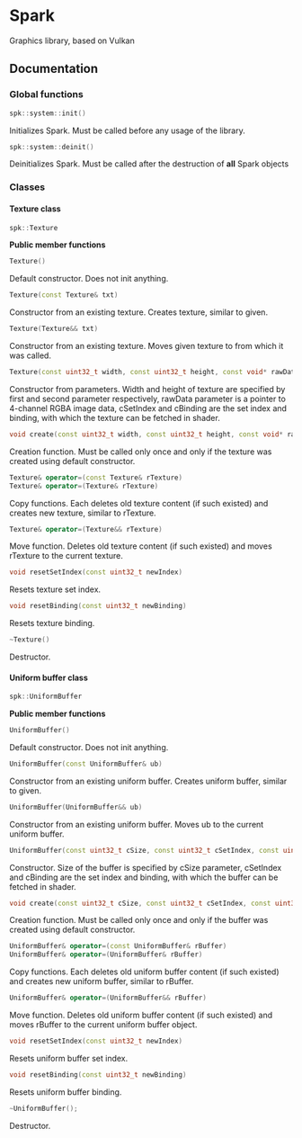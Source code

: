 # Spark
Graphics library, based on Vulkan
## Documentation
### Global functions
```cpp
spk::system::init()
```
Initializes Spark. Must be called before any usage of the library.
```cpp
spk::system::deinit()
```
Deinitializes Spark. Must be called after the destruction of **all** Spark objects
### Classes
#### Texture class
```cpp
spk::Texture
```
**Public member functions**
```cpp
Texture()
```
Default constructor. Does not init anything.
```cpp
Texture(const Texture& txt)
```
Constructor from an existing texture. Creates texture, similar to given.
```cpp
Texture(Texture&& txt)
```
Constructor from an existing texture. Moves given texture to from which it was called.
```cpp
Texture(const uint32_t width, const uint32_t height, const void* rawData, uint32_t cSetIndex, uint32_t cBinding)
```
Constructor from parameters. Width and height of texture are specified by first and second parameter respectively, rawData parameter is a pointer to 4-channel RGBA image data, cSetIndex and cBinding are the set index and binding, with which the texture can be fetched in shader.
```cpp
void create(const uint32_t width, const uint32_t height, const void* rawData, uint32_t cSetIndex, uint32_t cBinding)
```
Creation function. Must be called only once and only if the texture was created using default constructor.
```cpp
Texture& operator=(const Texture& rTexture)
Texture& operator=(Texture& rTexture)
```
Copy functions. Each deletes old texture content (if such existed) and creates new texture, similar to rTexture.
```cpp
Texture& operator=(Texture&& rTexture)
```
Move function. Deletes old texture content (if such existed) and moves rTexture to the current texture.
```cpp
void resetSetIndex(const uint32_t newIndex)
```
Resets texture set index.
```cpp
void resetBinding(const uint32_t newBinding)
```
Resets texture binding.
```cpp
~Texture()
```
Destructor.

#### Uniform buffer class
```cpp
spk::UniformBuffer
```
**Public member functions**
```cpp
UniformBuffer()
```
Default constructor. Does not init anything.
```cpp
UniformBuffer(const UniformBuffer& ub)
```
Constructor from an existing uniform buffer. Creates uniform buffer, similar to given.
```cpp
UniformBuffer(UniformBuffer&& ub)
```
Constructor from an existing uniform buffer. Moves ub to the current uniform buffer.
```cpp
UniformBuffer(const uint32_t cSize, const uint32_t cSetIndex, const uint32_t cBinding)
```
Constructor. Size of the buffer is specified by cSize parameter, cSetIndex and cBinding are the set index and binding, with which the buffer can be fetched in shader.
```cpp
void create(const uint32_t cSize, const uint32_t cSetIndex, const uint32_t cBinding)
```
Creation function. Must be called only once and only if the buffer was created using default constructor.
```cpp
UniformBuffer& operator=(const UniformBuffer& rBuffer)
UniformBuffer& operator=(UniformBuffer& rBuffer)
```
Copy functions. Each deletes old uniform buffer content (if such existed) and creates new uniform buffer, similar to rBuffer.
```cpp
UniformBuffer& operator=(UniformBuffer&& rBuffer)
```
Move function. Deletes old uniform buffer content (if such existed) and moves rBuffer to the current uniform buffer object.
```cpp
void resetSetIndex(const uint32_t newIndex)
```
Resets uniform buffer set index.
```cpp
void resetBinding(const uint32_t newBinding)
```
Resets uniform buffer binding.
```cpp
~UniformBuffer();
```
Destructor.

